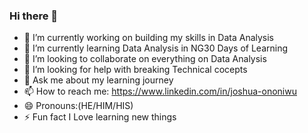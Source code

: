 ### Hi there 👋


- 🔭 I’m currently working on building my skills in Data Analysis
- 🌱 I’m currently learning Data Analysis in NG30 Days of Learning 
- 👯 I’m looking to collaborate on everything on Data Analysis
- 🤔 I’m looking for help with breaking Technical cocepts
- 💬 Ask me about my learning journey
- 📫 How to reach me: https://www.linkedin.com/in/joshua-ononiwu
- 😄 Pronouns:(HE/HIM/HIS)
- ⚡ Fun fact I Love learning new things 
